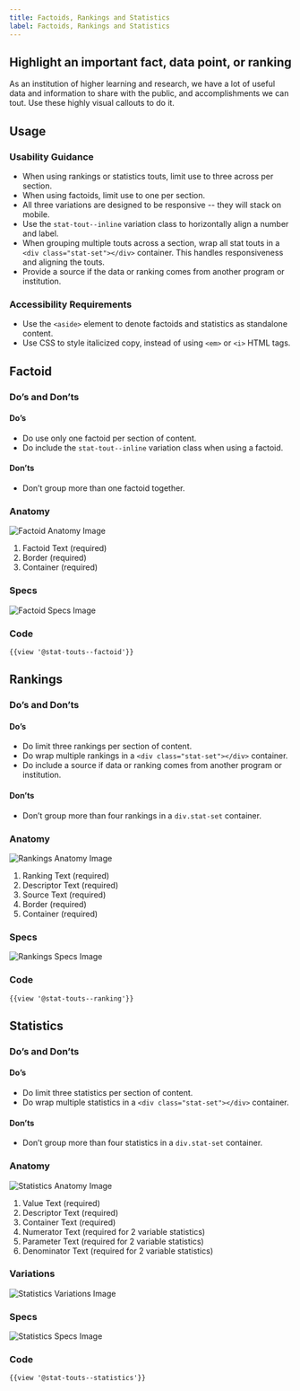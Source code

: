 ```yaml
---
title: Factoids, Rankings and Statistics
label: Factoids, Rankings and Statistics
---
```

## Highlight an important fact, data point, or ranking

As an institution of higher learning and research, we have a lot of useful data and information to share with the public, and accomplishments we can tout. Use these highly visual callouts to do it.

## **Usage**

### **Usability Guidance**

* When using rankings or statistics touts, limit use to three across per section.
* When using factoids, limit use to one per section.
* All three variations are designed to be responsive -- they will stack on mobile.
* Use the `stat-tout--inline` variation class to horizontally align a number and label.
* When grouping multiple touts across a section, wrap all stat touts in a `<div class="stat-set"></div>` container. This handles responsiveness and aligning the touts.
* Provide a source if the data or ranking comes from another program or institution.

### **Accessibility Requirements**

* Use the `<aside>` element to denote factoids and statistics as standalone content.
* Use CSS to style italicized copy, instead of using `<em>` or `<i>` HTML tags.

## **Factoid**

### **Do’s and Don’ts**

#### **Do’s**
* Do use only one factoid per section of content.
* Do include the `stat-tout--inline` variation class when using a factoid.

#### **Don’ts**
* Don’t group more than one factoid together.

### **Anatomy**

<img class="doc-images" alt="Factoid Anatomy Image" title="Factoid Anatomy Image" src="/build/docs/img/Factoids-Rankings-Statistics/Factoids/factoid-anatomy.jpg"/>

1. Factoid Text (required)
2. Border (required)
3. Container (required)

### **Specs**

<img class="doc-images" alt="Factoid Specs Image" title="Factoid Specs Image" src="/build/docs/img/Factoids-Rankings-Statistics/Factoids/factoid-specs.jpg"/>

### **Code**

```
{{view '@stat-touts--factoid'}}
```

## **Rankings**

### **Do’s and Don’ts**

#### **Do’s**
* Do limit three rankings per section of content.
* Do wrap multiple rankings in a `<div class="stat-set"></div>` container.
* Do include a source if data or ranking comes from another program or institution.

#### **Don’ts**
* Don’t group more than four rankings in a `div.stat-set` container.

### **Anatomy**

<img class="doc-images" alt="Rankings Anatomy Image" title="Rankings Anatomy Image" src="/build/docs/img/Factoids-Rankings-Statistics/Rankings/ranking-anatomy.jpg"/>

1. Ranking Text (required)
2. Descriptor Text (required)
3. Source Text (required)
4. Border (required)
5. Container (required)

### **Specs**

<img class="doc-images" alt="Rankings Specs Image" title="Rankings Specs Image" src="/build/docs/img/Factoids-Rankings-Statistics/Rankings/ranking-specs.jpg"/>

### **Code**

```
{{view '@stat-touts--ranking'}}
```

## **Statistics**

### **Do’s and Don’ts**

#### **Do’s**
* Do limit three statistics per section of content.
* Do wrap multiple statistics in a `<div class="stat-set"></div>` container.

#### **Don’ts**
* Don’t group more than four statistics in a `div.stat-set` container.

### **Anatomy**

<img class="doc-images" alt="Statistics Anatomy Image" title="Statistics Anatomy Image" src="/build/docs/img/Factoids-Rankings-Statistics/Statistics/statistic-anatomy.jpg"/>

1. Value Text (required)
2. Descriptor Text (required)
3. Container Text (required)
4. Numerator Text (required for 2 variable statistics)
5. Parameter Text (required for 2 variable statistics)
6. Denominator Text (required for 2 variable statistics)

### **Variations**

<img class="doc-images" alt="Statistics Variations Image" title="Statistics Variations Image" src="/build/docs/img/Factoids-Rankings-Statistics/Statistics/statistic-variations.jpg"/>

### **Specs**

<img class="doc-images" alt="Statistics Specs Image" title="Statistics Specs Image" src="/build/docs/img/Factoids-Rankings-Statistics/Statistics/statistic-specs.jpg"/>

### **Code**

```
{{view '@stat-touts--statistics'}}
```
